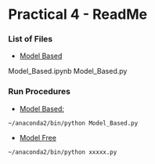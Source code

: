 # Practical 4 - ReadMe

### List of Files

- <u>Model Based</u>

Model_Based.ipynb
Model_Based.py 

### Run Procedures 

- <u>Model Based:</u> 

```shell
~/anaconda2/bin/python Model_Based.py
```

- <u>Model Free</u>

```
~/anaconda2/bin/python xxxxx.py
```

